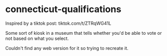 # connecticut-qualifications

Inspired by a tiktok post:
tiktok.com/t/ZTRqWG41L

Some sort of kiosk in a museum that tells whether you'd be able to vote or not based on what you select.

Couldn't find any web version for it so trying to recreate it.
